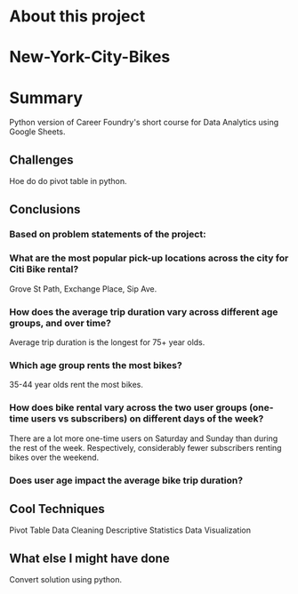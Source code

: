 # About this project
# New-York-City-Bikes

# Summary
Python version of Career Foundry's short course for Data Analytics using Google Sheets. 


## Challenges
Hoe do do pivot table in python.

## Conclusions

### Based on problem statements of the project:
### What are the most popular pick-up locations across the city for Citi Bike rental? 
Grove St Path, Exchange Place, Sip Ave.
### How does the average trip duration vary across different age groups, and over time? 
Average trip duration is the longest for 75+ year olds.
### Which age group rents the most bikes? 
35-44 year olds rent the most bikes.
### ​How does bike rental vary across the two user groups (one-time users vs subscribers) on different days of the week? 
There are a lot more one-time users on Saturday and Sunday than during the rest of the week. 
Respectively, considerably fewer subscribers renting bikes over the weekend.
### Does user age impact the average bike trip duration?


## Cool Techniques
Pivot Table
Data Cleaning
Descriptive Statistics
Data Visualization

## What else I might have done 
Convert solution using python.


